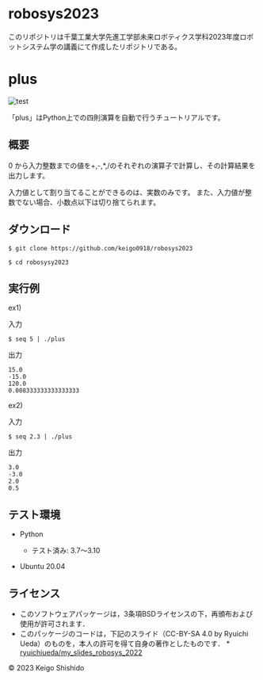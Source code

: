 # robosys2023

このリポジトリは千葉工業大学先進工学部未来ロボティクス学科2023年度ロボットシステム学の講義にて作成したリポジトリである。

# plus

![test](https://github.com/keigo0918/robosys2023/actions/workflows/test.yml/badge.svg)

「plus」はPython上での四則演算を自動で行うチュートリアルです。

## 概要

0 から入力整数までの値を+,-,*,/のそれぞれの演算子で計算し、その計算結果を出力します。

入力値として割り当てることができるのは、実数のみです。 
また、入力値が整数でない場合、小数点以下は切り捨てられます。

## ダウンロード

```
$ git clone https://github.com/keigo0918/robosys2023
```

```
$ cd robosysy2023
```

## 実行例

ex1)

入力

```
$ seq 5 | ./plus
```

出力

```
15.0
-15.0
120.0
0.008333333333333333
```

ex2)

入力

```
$ seq 2.3 | ./plus
```

出力

```
3.0
-3.0
2.0
0.5
```

## テスト環境

* Python
  * テスト済み: 3.7〜3.10

* Ubuntu 20.04

## ライセンス

* このソフトウェアパッケージは，3条項BSDライセンスの下，再頒布および使用が許可されます．
* このパッケージのコードは，下記のスライド（CC-BY-SA 4.0 by Ryuichi Ueda）のものを，本人の許可を得て自身の著作としたものです．
      * [ryuichiueda/my_slides_robosys_2022](https://github.com/ryuichiueda/my_slides/tree/master/robosys_2022)

© 2023 Keigo Shishido  
